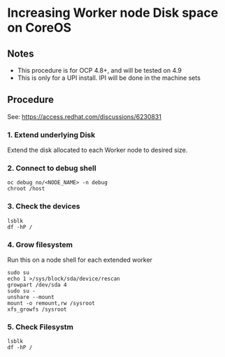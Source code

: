 # Increasing Worker node Disk space on CoreOS

## Notes

  * This procedure is for OCP 4.8+, and will be tested on 4.9
  * This is only for a UPI install. IPI will be done in the machine sets


## Procedure

See: https://access.redhat.com/discussions/6230831

### 1. Extend underlying Disk
Extend the disk allocated to each Worker node to desired size.

### 2. Connect to debug shell
```
oc debug no/<NODE_NAME> -n debug
chroot /host
```

### 3. Check the devices
```
lsblk
df -hP /
```

### 4. Grow filesystem
Run this on a node shell for each extended worker
```
sudo su
echo 1 >/sys/block/sda/device/rescan
growpart /dev/sda 4
sudo su -
unshare --mount
mount -o remount,rw /sysroot
xfs_growfs /sysroot
```

### 5. Check Filesystm
```
lsblk
df -hP /
```
